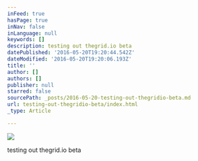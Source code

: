 ```yaml
---
inFeed: true
hasPage: true
inNav: false
inLanguage: null
keywords: []
description: testing out thegrid.io beta
datePublished: '2016-05-20T19:20:44.542Z'
dateModified: '2016-05-20T19:20:06.193Z'
title: ''
author: []
authors: []
publisher: null
starred: false
sourcePath: _posts/2016-05-20-testing-out-thegridio-beta.md
url: testing-out-thegridio-beta/index.html
_type: Article

---
```

![](https://the-grid-user-content.s3-us-west-2.amazonaws.com/e8157783-1091-4343-9652-78657246b202.jpg)

testing out thegrid.io beta